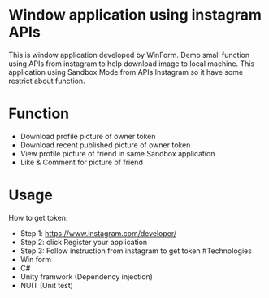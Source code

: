 # Window application using instagram APIs
This is window application developed by WinForm. Demo small function using APIs from instagram to help download image to local machine. 
This application using Sandbox Mode from APIs Instagram so it have some restrict about function. 
# Function
- Download profile picture of owner token
- Download recent published picture of owner token
- View profile picture of friend in same Sandbox application
- Like & Comment for picture of friend
# Usage
How to get token:
- Step 1: https://www.instagram.com/developer/
- Step 2: click Register your application
- Step 3: Follow instruction from instagram to get token
#Technologies
- Win form
- C#
- Unity framwork (Dependency injection)
- NUIT (Unit test)
